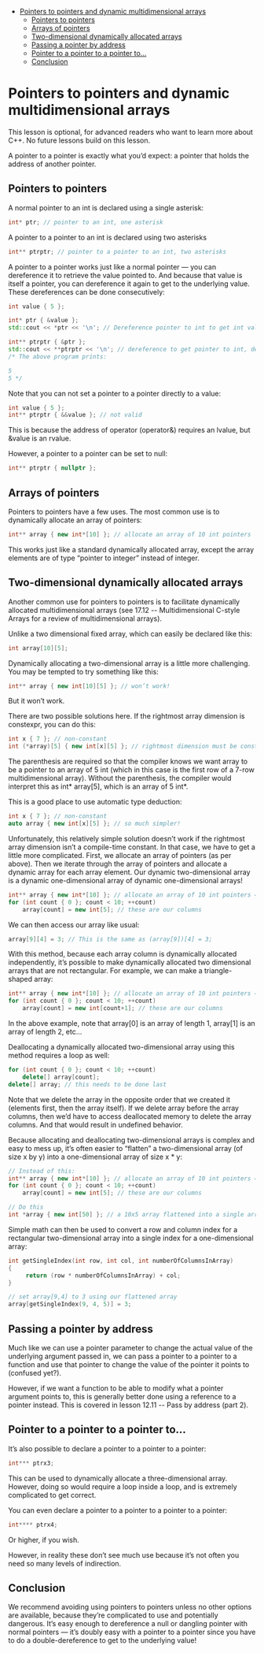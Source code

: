 - [Pointers to pointers and dynamic multidimensional arrays](#pointers-to-pointers-and-dynamic-multidimensional-arrays)
  - [Pointers to pointers](#pointers-to-pointers)
  - [Arrays of pointers](#arrays-of-pointers)
  - [Two-dimensional dynamically allocated arrays](#two-dimensional-dynamically-allocated-arrays)
  - [Passing a pointer by address](#passing-a-pointer-by-address)
  - [Pointer to a pointer to a pointer to…](#pointer-to-a-pointer-to-a-pointer-to)
  - [Conclusion](#conclusion)



# Pointers to pointers and dynamic multidimensional arrays

This lesson is optional, for advanced readers who want to learn more about C++. No future lessons build on this lesson.

A pointer to a pointer is exactly what you’d expect: a pointer that holds the address of another pointer.

## Pointers to pointers

A normal pointer to an int is declared using a single asterisk:

```cpp
int* ptr; // pointer to an int, one asterisk
```

A pointer to a pointer to an int is declared using two asterisks

```cpp
int** ptrptr; // pointer to a pointer to an int, two asterisks
```

A pointer to a pointer works just like a normal pointer — you can dereference it to retrieve the value pointed to. And because that value is itself a pointer, you can dereference it again to get to the underlying value. These dereferences can be done consecutively:

```cpp
int value { 5 };

int* ptr { &value };
std::cout << *ptr << '\n'; // Dereference pointer to int to get int value

int** ptrptr { &ptr };
std::cout << **ptrptr << '\n'; // dereference to get pointer to int, dereference again to get int value
/* The above program prints:

5
5 */
```

Note that you can not set a pointer to a pointer directly to a value:

```cpp
int value { 5 };
int** ptrptr { &&value }; // not valid
```

This is because the address of operator (operator&) requires an lvalue, but &value is an rvalue.

However, a pointer to a pointer can be set to null:

```cpp
int** ptrptr { nullptr };
```

## Arrays of pointers

Pointers to pointers have a few uses. The most common use is to dynamically allocate an array of pointers:

```cpp
int** array { new int*[10] }; // allocate an array of 10 int pointers
```

This works just like a standard dynamically allocated array, except the array elements are of type “pointer to integer” instead of integer.

## Two-dimensional dynamically allocated arrays

Another common use for pointers to pointers is to facilitate dynamically allocated multidimensional arrays (see 17.12 -- Multidimensional C-style Arrays for a review of multidimensional arrays).

Unlike a two dimensional fixed array, which can easily be declared like this:

```cpp
int array[10][5];
```

Dynamically allocating a two-dimensional array is a little more challenging. You may be tempted to try something like this:

```cpp
int** array { new int[10][5] }; // won’t work!
```

But it won’t work.

There are two possible solutions here. If the rightmost array dimension is constexpr, you can do this:

```cpp
int x { 7 }; // non-constant
int (*array)[5] { new int[x][5] }; // rightmost dimension must be constexpr
```

The parenthesis are required so that the compiler knows we want array to be a pointer to an array of 5 int (which in this case is the first row of a 7-row multidimensional array). Without the parenthesis, the compiler would interpret this as int* array\[5], which is an array of 5 int*.

This is a good place to use automatic type deduction:

```cpp
int x { 7 }; // non-constant
auto array { new int[x][5] }; // so much simpler!
```

Unfortunately, this relatively simple solution doesn’t work if the rightmost array dimension isn’t a compile-time constant. In that case, we have to get a little more complicated. First, we allocate an array of pointers (as per above). Then we iterate through the array of pointers and allocate a dynamic array for each array element. Our dynamic two-dimensional array is a dynamic one-dimensional array of dynamic one-dimensional arrays!

```cpp
int** array { new int*[10] }; // allocate an array of 10 int pointers — these are our rows
for (int count { 0 }; count < 10; ++count)
    array[count] = new int[5]; // these are our columns
```

We can then access our array like usual:

```cpp
array[9][4] = 3; // This is the same as (array[9])[4] = 3;
```

With this method, because each array column is dynamically allocated independently, it’s possible to make dynamically allocated two dimensional arrays that are not rectangular. For example, we can make a triangle-shaped array:

```cpp
int** array { new int*[10] }; // allocate an array of 10 int pointers — these are our rows
for (int count { 0 }; count < 10; ++count)
    array[count] = new int[count+1]; // these are our columns
```

In the above example, note that array[0] is an array of length 1, array[1] is an array of length 2, etc…


Deallocating a dynamically allocated two-dimensional array using this method requires a loop as well:

```cpp
for (int count { 0 }; count < 10; ++count)
    delete[] array[count];
delete[] array; // this needs to be done last
```
Note that we delete the array in the opposite order that we created it (elements first, then the array itself). If we delete array before the array columns, then we’d have to access deallocated memory to delete the array columns. And that would result in undefined behavior.

Because allocating and deallocating two-dimensional arrays is complex and easy to mess up, it’s often easier to “flatten” a two-dimensional array (of size x by y) into a one-dimensional array of size x * y:

```cpp
// Instead of this:
int** array { new int*[10] }; // allocate an array of 10 int pointers — these are our rows
for (int count { 0 }; count < 10; ++count)
    array[count] = new int[5]; // these are our columns

// Do this
int *array { new int[50] }; // a 10x5 array flattened into a single array
```

Simple math can then be used to convert a row and column index for a rectangular two-dimensional array into a single index for a one-dimensional array:

```cpp
int getSingleIndex(int row, int col, int numberOfColumnsInArray)
{
     return (row * numberOfColumnsInArray) + col;
}

// set array[9,4] to 3 using our flattened array
array[getSingleIndex(9, 4, 5)] = 3;
```

## Passing a pointer by address

Much like we can use a pointer parameter to change the actual value of the underlying argument passed in, we can pass a pointer to a pointer to a function and use that pointer to change the value of the pointer it points to (confused yet?).

However, if we want a function to be able to modify what a pointer argument points to, this is generally better done using a reference to a pointer instead. This is covered in lesson 12.11 -- Pass by address (part 2).

## Pointer to a pointer to a pointer to…

It’s also possible to declare a pointer to a pointer to a pointer:

```cpp
int*** ptrx3;
```

This can be used to dynamically allocate a three-dimensional array. However, doing so would require a loop inside a loop, and is extremely complicated to get correct.


You can even declare a pointer to a pointer to a pointer to a pointer:

```cpp
int**** ptrx4;
```

Or higher, if you wish.

However, in reality these don’t see much use because it’s not often you need so many levels of indirection.

## Conclusion

We recommend avoiding using pointers to pointers unless no other options are available, because they’re complicated to use and potentially dangerous. It’s easy enough to dereference a null or dangling pointer with normal pointers — it’s doubly easy with a pointer to a pointer since you have to do a double-dereference to get to the underlying value!
